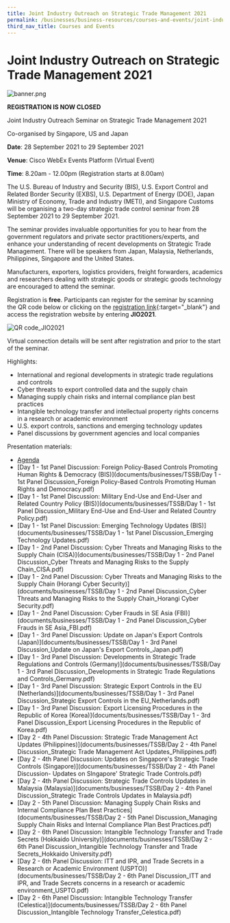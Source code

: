```yaml
---
title: Joint Industry Outreach on Strategic Trade Management 2021
permalink: /businesses/business-resources/courses-and-events/joint-industry-outreach-on-strategic-trade-management-2021
third_nav_title: Courses and Events
---
```


# Joint Industry Outreach on Strategic Trade Management 2021

![banner.png](https://user-images.githubusercontent.com/74533654/126924009-88f650ae-803d-4f88-9015-32c393dd519d.png)


**REGISTRATION IS NOW CLOSED**

Joint Industry Outreach Seminar on Strategic Trade Management 2021


Co-organised by Singapore, US and Japan


**Date**: 28 September 2021 to 29 September 2021


**Venue**: Cisco WebEx Events Platform (Virtual Event)


**Time**: 8.20am - 12.00pm (Registration starts at 8.00am)


The U.S. Bureau of Industry and Security (BIS), U.S. Export Control and Related Border Security (EXBS), U.S. Department of Energy (DOE), Japan Ministry of Economy, Trade and Industry (METI), and Singapore Customs will be organising a two-day strategic trade control seminar from 28 September 2021 to 29 September 2021.


The seminar provides invaluable opportunities for you to hear from the government regulators and private sector practitioners/experts, and enhance your understanding of recent developments on Strategic Trade Management. There will be speakers from Japan, Malaysia, Netherlands, Philippines, Singapore and the United States.


Manufacturers, exporters, logistics providers, freight forwarders, academics and researchers dealing with strategic goods or strategic goods technology are encouraged to attend the seminar.


Registration is  **free**. Participants can register for the seminar by scanning the QR code below or clicking on the [registration link](https://cvent.me/Nxy7PB){:target="_blank"} and access the registration website by entering **JIO2021**.


![QR code_JIO2021](https://user-images.githubusercontent.com/74533654/126924091-7bed5333-2071-48aa-abf2-f987ff7b07a8.png)


Virtual connection details will be sent after registration and prior to the start of the seminar. 


Highlights:

-  International and regional developments in strategic trade regulations and controls
- Cyber threats to export controlled data and the supply chain
- Managing supply chain risks and internal compliance plan best practices
- Intangible technology transfer and intellectual property rights concerns in a research or academic environment
- U.S. export controls, sanctions and emerging technology updates
- Panel discussions by government agencies and local companies

Presentation materials:
- [Agenda](documents/businesses/TSSB/Agenda.pdf)
- [Day 1 - 1st Panel Discussion: Foreign Policy-Based Controls Promoting Human Rights & Democracy (BIS)](documents/businesses/TSSB/Day 1 - 1st Panel Discussion_Foreign Policy-Based Controls Promoting Human Rights and Democracy.pdf)
- [Day 1 - 1st Panel Discussion: Military End-Use and End-User and Related Country Policy (BIS)](documents/businesses/TSSB/Day 1 - 1st Panel Discussion_Military End-Use and End-User and Related Country Policy.pdf)
- [Day 1 - 1st Panel Discussion: Emerging Technology Updates (BIS)](documents/businesses/TSSB/Day 1 - 1st Panel Discussion_Emerging Technology Updates.pdf)
- [Day 1 - 2nd Panel Discussion: Cyber Threats and Managing Risks to the Supply Chain (CISA)](documents/businesses/TSSB/Day 1 - 2nd Panel Discussion_Cyber Threats and Managing Risks to the Supply Chain_CISA.pdf)
- [Day 1 - 2nd Panel Discussion: Cyber Threats and Managing Risks to the Supply Chain (Horangi Cyber Security)](documents/businesses/TSSB/Day 1 - 2nd Panel Discussion_Cyber Threats and Managing Risks to the Supply Chain_Horangi Cyber Security.pdf)
- [Day 1 - 2nd Panel Discussion: Cyber Frauds in SE Asia (FBI)](documents/businesses/TSSB/Day 1 - 2nd Panel Discussion_Cyber Frauds in SE Asia_FBI.pdf)
- [Day 1 - 3rd Panel Discussion: Update on Japan's Export Controls (Japan)](documents/businesses/TSSB/Day 1 - 3rd Panel Discussion_Update on Japan's Export Controls_Japan.pdf)
- [Day 1 - 3rd Panel Discussion: Developments in Strategic Trade Regulations and Controls (Germany)](documents/businesses/TSSB/Day 1 - 3rd Panel Discussion_Developments in Strategic Trade Regulations and Controls_Germany.pdf)
- [Day 1 - 3rd Panel Discussion: Strategic Export Controls in the EU (Netherlands)](documents/businesses/TSSB/Day 1 - 3rd Panel Discussion_Strategic Export Controls in the EU_Netherlands.pdf)
- [Day 1 - 3rd Panel Discussion: Export Licensing Procedures in the Republic of Korea (Korea)](documents/businesses/TSSB/Day 1 - 3rd Panel Discussion_Export Licensing Procedures in the Republic of Korea.pdf)
- [Day 2 - 4th Panel Discussion: Strategic Trade Management Act Updates (Philippines)](documents/businesses/TSSB/Day 2 - 4th Panel Discussion_Strategic Trade Management Act Updates_Philippines.pdf)
- [Day 2 - 4th Panel Discussion: Updates on Singapore's Strategic Trade Controls (Singapore)](documents/businesses/TSSB/Day 2 - 4th Panel Discussion- Updates on SIngapore' Strategic Trade Controls.pdf)
- [Day 2 - 4th Panel Discussion: Strategic Trade Controls Updates in Malaysia (Malaysia)](documents/businesses/TSSB/Day 2 - 4th Panel Discussion_Strategic Trade Controls Updates in Malaysia.pdf)
- [Day 2 - 5th Panel Discussion: Managing Supply Chain Risks and Internal Compliance Plan Best Practices](documents/businesses/TSSB/Day 2 - 5th Panel Discussion_Managing Supply Chain Risks and Internal Compliance Plan Best Practices.pdf)
- [Day 2 - 6th Panel Discussion: Intangible Technology Transfer and Trade Secrets (Hokkaido University)](documents/businesses/TSSB/Day 2 - 6th Panel Discussion_Intangible Technology Transfer and Trade Secrets_Hokkaido University.pdf)
- [Day 2 - 6th Panel Discussion: ITT and IPR, and Trade Secrets in a Research or Academic Environment (USPTO)](documents/businesses/TSSB/Day 2 - 6th Panel Discussion_ITT and IPR, and Trade Secrets concerns in a research or academic environment_USPTO.pdf)
- [Day 2 - 6th Panel Discussion: Intangible Technology Transfer (Celestica)](documents/businesses/TSSB/Day 2 - 6th Panel Discussion_Intangible Technology Transfer_Celestica.pdf)
